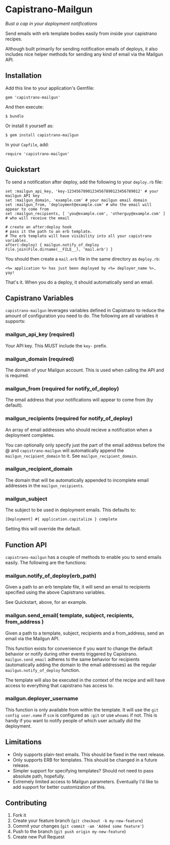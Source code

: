 # Capistrano-Mailgun

*Bust a cap in your deployment notifications*

Send emails with erb template bodies easily from inside your capistrano recipes.

Although built primarily for sending notification emails of deploys, it also includes nice helper methods
for sending any kind of email via the Mailgun API.

## Installation

Add this line to your application's Gemfile:

    gem 'capistrano-mailgun'

And then execute:

    $ bundle

Or install it yourself as:

    $ gem install capistrano-mailgun

In your `Capfile`, add:

    require 'capistrano-mailgun'

## Quickstart

To send a notification after deploy, add the following to your `deploy.rb` file:

    set :mailgun_api_key, 'key-12345678901234567890123456789012' # your mailgun API key
    set :mailgun_domain, 'example.com' # your mailgun email domain
    set :mailgun_from, 'deployment@example.com' # who the email will appear to come from
    set :mailgun_recipients, [ 'you@example.com', 'otherguy@example.com' ] # who will receive the email

    # create an after:deploy hook
    # pass it the path to an erb template.
    # The erb template will have visibility into all your capistrano variables.
    after(:deploy) { mailgun.notify_of_deploy File.join(File.dirname(__FILE__), 'mail.erb') }

You should then create a `mail.erb` file in the same directory as `deploy.rb`:

    <%= application %> has just been deployed by <%= deployer_name %>, yay!

That's it. When you do a deploy, it should automatically send an email.

## Capistrano Variables

`capistrano-mailgun` leverages variables defined in Capistrano to reduce the amount of configuration
you need to do. The following are all variables it supports:

### mailgun_api_key (required)

Your API key. This MUST include the `key-` prefix.

### mailgun_domain (required)

The domain of your Mailgun account. This is used when calling the API and is required.

### mailgun_from (required for notify_of_deploy)

The email address that your notifications will appear to come from (by default).

### mailgun_recipients (required for notify_of_deploy)

An array of email addresses who should recieve a notification when a deployment completes.

You can optionally only specify just the part of the email address before the @ and `capistrano-mailgun` will
automatically append the `mailgun_recipient_domain` to it. See `mailgun_recipient_domain`.

### mailgun_recipient_domain

The domain that will be automatically appended to incomplete email addresses in the `mailgun_recipients`.

### mailgun_subject

The subject to be used in deployment emails. This defaults to:

    [Deployment] #{ application.capitalize } complete

Setting this will override the default.

## Function API

`capistrano-mailgun` has a couple of methods to enable you to send emails easily. The following are the functions:

### mailgun.notify_of_deploy(erb_path)

Given a path to an erb template file, it will send an email to recipients specified using the above
Capistrano variables.

See Quickstart, above, for an example.

### mailgun.send_email( template, subject, recipients, from_address )

Given a path to a template, subject, recipients and a from\_address, send an email via the Mailgun API.

This function exists for convenience if you want to change the default behavior or notify during other events
triggered by Capistrano. `mailgun.send_email` adheres to the same behavior for recipients (automatically adding
the domain to the email addresses) as the regular `mailgun.notify_of_deploy` function.

The template will also be executed in the context of the recipe and will have access to everything that
capistrano has access to.

### mailgun.deployer_username

This function is only available from within the template. It will use the `git config user.name` if `scm` is
configured as `:git` or use `whoami` if not. This is handy if you want to notify people of which user
actually did the deployment.

## Limitations

 * Only supports plain-text emails. This should be fixed in the next release.
 * Only supports ERB for templates. This should be changed in a future release.
 * Simpler support for specifying templates? Should not need to pass absolute path, hopefully.
 * Extremely limited access to Mailgun parameters. Eventually I'd like to add support for better customization of this.

## Contributing

1. Fork it
2. Create your feature branch (`git checkout -b my-new-feature`)
3. Commit your changes (`git commit -am 'Added some feature'`)
4. Push to the branch (`git push origin my-new-feature`)
5. Create new Pull Request
